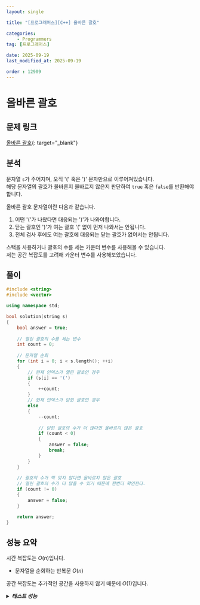 ```yaml
---
layout: single

title: "[프로그래머스][C++] 올바른 괄호"

categories:
    - Programmers
tag: [프로그래머스]

date: 2025-09-19
last_modified_at: 2025-09-19

order : 12909
---
```


# 올바른 괄호

## 문제 링크

[올바른 괄호](https://school.programmers.co.kr/learn/courses/30/lessons/12909){: target="_blank"}

## 분석

문자열 `s`가 주어지며, 오직 '(' 혹은 ')' 문자만으로 이루어져있습니다.  
해당 문자열의 괄호가 올바른지 올바르지 않은지 판단하여 `true` 혹은 `false`를 반환해야합니다.

올바른 괄호 문자열이란 다음과 같습니다.

1. 어떤 '('가 나왔다면 대응되는 ')'가 나와야합니다.
2. 닫는 괄호인 ')'가 여는 괄호 '(' 없이 먼저 나와서는 안됩니다.
3. 전체 검사 후에도 여는 괄호에 대응되는 닫는 괄호가 없어서는 안됩니다.

스택을 사용하거나 괄호의 수를 세는 카운터 변수를 사용해볼 수 있습니다.  
저는 공간 복잡도를 고려해 카운터 변수를 사용해보았습니다.

## 풀이

```cpp
#include <string>
#include <vector>

using namespace std;

bool solution(string s)
{
    bool answer = true;
    
    // 열린 괄호의 수를 세는 변수
    int count = 0;
    
    // 문자열 순회
    for (int i = 0; i < s.length(); ++i)
    {
        // 현재 인덱스가 열린 괄호인 경우
        if (s[i] == '(')
        {
            ++count;
        }
        // 현재 인덱스가 닫힌 괄호인 경우
        else
        {
            --count;
            
            // 닫힌 괄호의 수가 더 많다면 올바르지 않은 괄호
            if (count < 0)
            {
                answer = false;
                break;
            }
        }
    }
    
    // 괄호의 수가 딱 맞지 않다면 올바르지 않은 괄호
    // 열린 괄호의 수가 더 많을 수 있기 때문에 한번더 확인한다.
    if (count != 0)
    {
        answer = false;
    }

    return answer;
}
```

## 성능 요약

시간 복잡도는 $O(n)$입니다.

- 문자열을 순회하는 반복문 $O(n)$

공간 복잡도는 추가적인 공간을 사용하지 않기 때문에 $O(1)$입니다.

<details>
<summary><h5 style="display: inline;">테스트 성능</h5></summary>
<div markdown="1">

정확성 테스트

테스트 1 〉 통과 (0.01ms, 4.21MB)  
테스트 2 〉 통과 (0.01ms, 4.22MB)  
테스트 3 〉 통과 (0.01ms, 4.21MB)  
테스트 4 〉 통과 (0.01ms, 3.7MB)  
테스트 5 〉 통과 (0.01ms, 4.16MB)  
테스트 6 〉 통과 (0.01ms, 4.02MB)  
테스트 7 〉 통과 (0.01ms, 4.2MB)  
테스트 8 〉 통과 (0.01ms, 4.14MB)  
테스트 9 〉 통과 (0.01ms, 3.71MB)  
테스트 10 〉 통과 (0.01ms, 4.08MB)  
테스트 11 〉 통과 (0.01ms, 4.16MB)  
테스트 12 〉 통과 (0.02ms, 4.14MB)  
테스트 13 〉 통과 (0.01ms, 4.23MB)  
테스트 14 〉 통과 (0.01ms, 4.45MB)  
테스트 15 〉 통과 (0.01ms, 3.68MB)  
테스트 16 〉 통과 (0.01ms, 3.67MB)  
테스트 17 〉 통과 (0.01ms, 4.15MB)  
테스트 18 〉 통과 (0.01ms, 4.21MB)  

효율성 테스트

테스트 1 〉 통과 (0.35ms, 3.8MB)  
테스트 2 〉 통과 (0.38ms, 3.84MB)  

</div>
</details>